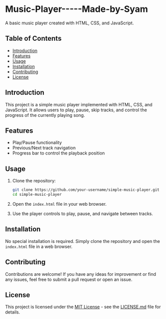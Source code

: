 # Music-Player-----Made-by-Syam

A basic music player created with HTML, CSS, and JavaScript.

## Table of Contents

- [Introduction](#introduction)
- [Features](#features)
- [Usage](#usage)
- [Installation](#installation)
- [Contributing](#contributing)
- [License](#license)

## Introduction

This project is a simple music player implemented with HTML, CSS, and JavaScript. It allows users to play, pause, skip tracks, and control the progress of the currently playing song.

## Features

- Play/Pause functionality
- Previous/Next track navigation
- Progress bar to control the playback position

## Usage

1. Clone the repository:

    ```bash
    git clone https://github.com/your-username/simple-music-player.git
    cd simple-music-player
    ```

2. Open the `index.html` file in your web browser.

3. Use the player controls to play, pause, and navigate between tracks.

## Installation

No special installation is required. Simply clone the repository and open the `index.html` file in a web browser.

## Contributing

Contributions are welcome! If you have any ideas for improvement or find any issues, feel free to submit a pull request or open an issue.

## License

This project is licensed under the [MIT License](LICENSE.md) - see the [LICENSE.md](LICENSE.md) file for details.
